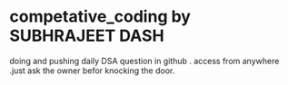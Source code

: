 # competative_coding by SUBHRAJEET DASH 
doing and pushing daily DSA question in github .
access from anywhere .just ask the owner befor knocking the door.

